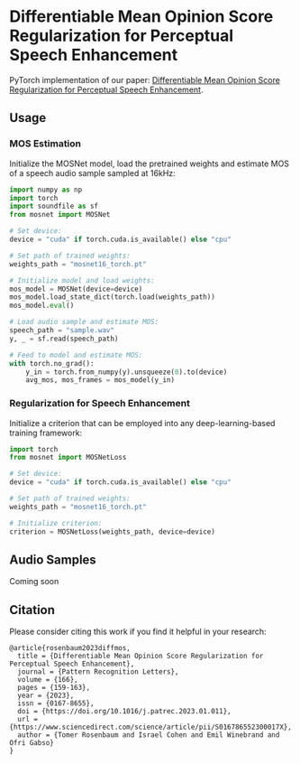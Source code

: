 # Differentiable Mean Opinion Score Regularization for Perceptual Speech Enhancement

PyTorch implementation of our paper: [Differentiable Mean Opinion Score Regularization for Perceptual Speech Enhancement][paper].

## Usage

### MOS Estimation

Initialize the MOSNet model, load the pretrained weights and estimate MOS of a speech audio sample sampled at 16kHz:

```python
import numpy as np
import torch
import soundfile as sf
from mosnet import MOSNet

# Set device:
device = "cuda" if torch.cuda.is_available() else "cpu"

# Set path of trained weights:
weights_path = "mosnet16_torch.pt"

# Initialize model and load weights:
mos_model = MOSNet(device=device)
mos_model.load_state_dict(torch.load(weights_path))
mos_model.eval()

# Load audio sample and estimate MOS:
speech_path = "sample.wav"
y, _ = sf.read(speech_path)

# Feed to model and estimate MOS:
with torch.no_grad():
    y_in = torch.from_numpy(y).unsqueeze(0).to(device)
    avg_mos, mos_frames = mos_model(y_in)

```

### Regularization for Speech Enhancement

Initialize a criterion that can be employed into any deep-learning-based training framework:

```python
import torch
from mosnet import MOSNetLoss

# Set device:
device = "cuda" if torch.cuda.is_available() else "cpu"

# Set path of trained weights:
weights_path = "mosnet16_torch.pt"

# Initialize criterion:
criterion = MOSNetLoss(weights_path, device=device)
```

## Audio Samples

Coming soon

## Citation

Please consider citing this work if you find it helpful in your research:

```
@article{rosenbaum2023diffmos,
  title = {Differentiable Mean Opinion Score Regularization for Perceptual Speech Enhancement},
  journal = {Pattern Recognition Letters},
  volume = {166},
  pages = {159-163},
  year = {2023},
  issn = {0167-8655},
  doi = {https://doi.org/10.1016/j.patrec.2023.01.011},
  url = {https://www.sciencedirect.com/science/article/pii/S016786552300017X},
  author = {Tomer Rosenbaum and Israel Cohen and Emil Winebrand and Ofri Gabso}
}
```


[paper]: https://authors.elsevier.com/a/1gUxL_3qHiVA7n
